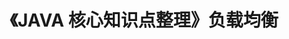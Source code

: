 ---
title: 《JAVA 核心知识点整理》负载均衡
tag: 
  - JAVA核心知识点整理
  - hide
categories:
  - 读书笔记
  - JAVA核心知识点整理
---